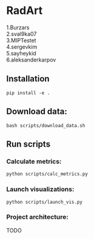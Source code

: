 # RadArt
1.Burzars<br />
2.sval9ka07<br />
3.MIPTestet<br />
4.sergevkim<br />
5.sayheykid<br />
6.aleksanderkarpov<br />

## Installation

```
pip install -e .

```


## Download data:
```
bash scripts/download_data.sh
```

## Run scripts

### Calculate metrics:
```
python scripts/calc_metrics.py
```

### Launch visualizations:
```
python scripts/launch_vis.py
```

### Project architecture:

TODO

